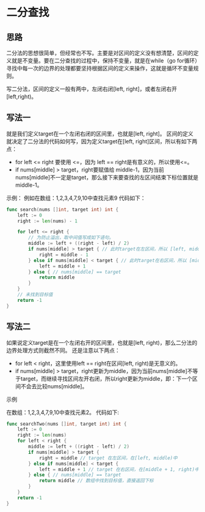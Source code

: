 # 二分查找

## 思路
二分法的思想很简单，但经常也不写。主要是对区间的定义没有想清楚，区间的定义就是不变量。要在二分查找的过程中，保持不变量，就是在while（go for循环）寻找中每一次的边界的处理都要坚持根据区间的定义来操作，这就是循环不变量规则。

写二分法，区间的定义一般有两中，左闭右闭[left, right]，或者左闭右开[left,right)。

## 写法一
就是我们定义target在一个左闭右闭的区间里，也就是[left, right]。
区间的定义就决定了二分法的代码如何写，因为定义target在[left, right]区间，所以有如下两点：
* for left <= right 要使用 <=，因为 left == right是有意义的，所以使用<=。
* if nums[middle] > target，right要赋值给 middle-1，因为当前nums[middle]不一定是target，那么接下来要查找的左区间结束下标位置就是middle-1。

示例：
例如在数组：1,2,3,4,7,9,10中查找元素9
代码如下：
```go
func search(nums []int, target int) int {
	left := 0
	right := len(nums) - 1

	for left <= right {
		// 为防止溢出，取中间值写成如下语句。
		middle := left + ((right - left) / 2)
		if nums[middle] > target { // 此时target在左区间，所以 [left, middle-1]
			right = middle - 1
		} else if nums[middle] < target { // 此时target在右区间，所以 [middle+1, right]
			left = middle + 1
		} else { // nums[middle] == target
			return middle
		}
	}
	// 未找到目标值
	return -1
}
```

## 写法二
如果说定义target是在一个左闭右开的区间里，也就是[left, right)，那么二分法的边界处理方式则截然不同。
还是注意以下两点：
* for left < right，这里使用left == right在区间[left, right)是无意义的。
* if nums[middle] > target，right更新为middle，因为当前nums[middle]不等于target，而继续寻找区间左开右闭，所以right更新为middle，即：下一个区间不会去比较nums[middle]。

示例

在数组：1,2,3,4,7,9,10中查找元素2。
代码如下:
```go
func searchTwo(nums []int, target int) int {
	left := 0
	right := len(nums)
	for left < right {
		middle := left + ((right - left) / 2)
		if nums[middle] > target {
			right = middle // target 在左区间，在[left, middle)中
		} else if nums[middle] < target {
			left = middle + 1 // target 在右区间，在[middle + 1, right)中
		} else { // nums[middle] == target
			return middle // 数组中找到目标值，直接返回下标
		}
	}
	return -1
}
```